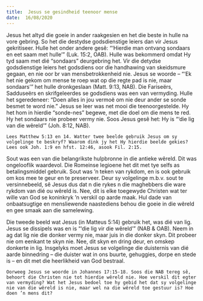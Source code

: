 ```yaml
---
title:  Jesus se gesindheid teenoor mense
date:  16/08/2020
---
```


Jesus het altyd die goeie in ander raakgesien en het die beste in hulle na vore gebring. So het die destydse godsdienstige leiers dan vir Jesus gekritiseer. Hulle het onder andere gesê: “‘Hierdie man ontvang sondaars en eet saam met hulle’” (Luk. 15:2, OAB). Hulle was bekommerd omdat Hy tyd saam met dié “sondaars” deurgebring het. Vir die detydse godsdienstige leiers het godsdiens oor die handhawing van skeidsmure gegaan, en nie oor br van mensbetrokkenheid nie. Jesus se woorde – “‘Ek het nie gekom om mense te roep wat op die regte pad is nie, maar sondaars’” het hulle dronkgeslaan (Matt. 9:13, NAB). Die Fariseërs, Sadduseërs en skrifgeleerdes se godsdiens was een van vermyding. Hulle het sgeredeneer: “Doen alles in jou vermoë om nie deur ander se sonde besmet te word nie.” Jesus se leer was net mooi die teenoorgestelde. Hy het hom in hierdie “sonde-nes” begewe, met die doel om die mens te red. Hy het sondaars nie probeer vermy nie. Soos Jesus gesê het: Hy is “‘die lig van die wêreld’” (Joh. 8:12, NAB).

`Lees Matthew 5:13 en 14. Watter twee beelde gebruik Jesus om sy volgelinge te beskryf? Waarom dink jy het Hy hierdie beelde gekies? Lees ook Joh. 1:9 en hfst. 12:46, asook Fil. 2:15.`

Sout was een van die belangrikste hulpbronne in die antieke wêreld. Dit was ongelooflik waardevol. Die Romeinse legioene het dit met tye selfs as betalingsmiddel gebruik. Sout was ’n teken van rykdom, en is ook gebruik om kos mee te geur en te preserveer. Deur sy volgelinge m.b.v. sout te versinnebeeld, sê Jesus dus dat n die rykes n die maghebbers die ware rykdom van dié ou wêreld is. Nee, dit is elke toegewyde Christen wat ter wille van God se koninkryk ’n verskil op aarde maak. Hul dade van onbaatsugtige en mensliewende naastediens behou die goeie in die wêreld en gee smaak aan die samelewing.

Die tweede beeld wat Jesus (in Matteus 5:14) gebruik het, was dié van lig. Jesus se dissipels was en is “‘die lig vir die wêreld’” (NAB & OAB). Neem in ag dat lig nie die donker vermy nie, maar juis in die donker skyn. Dit probeer nie om eenkant te skyn nie. Nee, dit skyn en dring deur, en omskep donkerte in lig. Insgelyks moet Jesus se volgelinge die duisternis van dié aarde binnedring – die duister wat in ons buurte, gehuggies, dorpe en stede is – en dit met die heerlikheid van God bestraal.

`Oorweeg Jesus se woorde in Johannes 17:15-18. Soos die NAB tereg sê, behoort die Christen nie tot hierdie wêreld nie. Hoe verskil dit egter van vermyding? Wat het Jesus bedoel toe hy gebid het dat sy volgelinge nie van die wêreld is nie, maar wel na die wêreld toe gestuur is? Hoe doen ’n mens dit?`